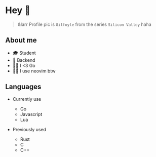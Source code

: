 # Hey 👋
> &larr Profile pic is `Gilfoyle` from the series `Silicon Valley` haha
## About me

- 🎓 Student
- 💾 Backend
- 👨‍💻 I <3 Go
- 🧙‍♂️ I use neovim btw

## Languages

- Currently use

  - Go
  - Javascript
  - Lua

- Previously used

  - Rust
  - C
  - C++

